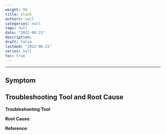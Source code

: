 ```yaml
---
weight: 99
title: blank
authors: null
categories: null
tags: null
date: "2022-08-21"
description:  
draft: false
lastmod: "2022-08-21"
series: null
toc: true
---
```




<!--more-->
---

## Symptom
<div class = "row">

</div>

## Troubleshooting Tool and Root Cause

<div class = "row">


**Troubleshooting Tool**:  

**Root Cause**:  

</div>

**Reference**:  